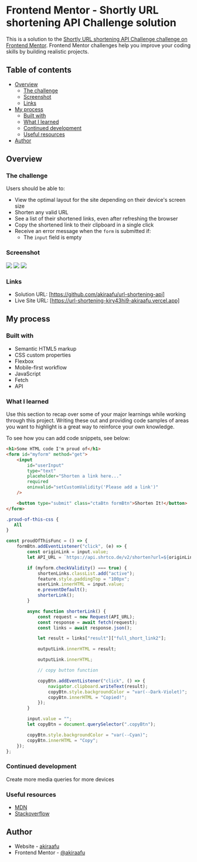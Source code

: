 # Frontend Mentor - Shortly URL shortening API Challenge solution

This is a solution to the [Shortly URL shortening API Challenge challenge on Frontend Mentor](https://www.frontendmentor.io/challenges/url-shortening-api-landing-page-2ce3ob-G). Frontend Mentor challenges help you improve your coding skills by building realistic projects.

## Table of contents

-   [Overview](#overview)
    -   [The challenge](#the-challenge)
    -   [Screenshot](#screenshot)
    -   [Links](#links)
-   [My process](#my-process)
    -   [Built with](#built-with)
    -   [What I learned](#what-i-learned)
    -   [Continued development](#continued-development)
    -   [Useful resources](#useful-resources)
-   [Author](#author)

## Overview

### The challenge

Users should be able to:

-   View the optimal layout for the site depending on their device's screen size
-   Shorten any valid URL
-   See a list of their shortened links, even after refreshing the browser
-   Copy the shortened link to their clipboard in a single click
-   Receive an error message when the `form` is submitted if:
    -   The `input` field is empty

### Screenshot

![](./1.png)
![](./2.png)
![](./3.png)

### Links

-   Solution URL: [https://github.com/akiraafu/url-shortening-api]
-   Live Site URL: [https://url-shortening-kiry43hi9-akiraafu.vercel.app]

## My process

### Built with

-   Semantic HTML5 markup
-   CSS custom properties
-   Flexbox
-   Mobile-first workflow
-   JavaScript
-   Fetch
-   API

### What I learned

Use this section to recap over some of your major learnings while working through this project. Writing these out and providing code samples of areas you want to highlight is a great way to reinforce your own knowledge.

To see how you can add code snippets, see below:

```html
<h1>Some HTML code I'm proud of</h1>
<form id="myform" method="get">
    <input
        id="userInput"
        type="text"
        placeholder="Shorten a link here..."
        required
        oninvalid="setCustomValidity('Please add a link')"
    />

    <button type="submit" class="ctaBtn formBtn">Shorten It!</button>
</form>
```

```css
.proud-of-this-css {
   All
}
```

```js
const proudOfThisFunc = () => {
    formBtn.addEventListener("click", (e) => {
        const originLink = input.value;
        let API_URL = `https://api.shrtco.de/v2/shorten?url=${originLink}`;

        if (myform.checkValidity() === true) {
            shortenLinks.classList.add("active");
            feature.style.paddingTop = "100px";
            userLink.innerHTML = input.value;
            e.preventDefault();
            shorterLink();
        }

        async function shorterLink() {
            const request = new Request(API_URL);
            const response = await fetch(request);
            const links = await response.json();

            let result = links["result"]["full_short_link2"];

            outputLink.innerHTML = result;

            outputLink.innerHTML;

            // copy button function

            copyBtn.addEventListener("click", () => {
                navigator.clipboard.writeText(result);
                copyBtn.style.backgroundColor = "var(--Dark-Violet)";
                copyBtn.innerHTML = "Copied!";
            });
        }

        input.value = "";
        let copyBtn = document.querySelector(".copyBtn");

        copyBtn.style.backgroundColor = "var(--Cyan)";
        copyBtn.innerHTML = "Copy";
    });
};
```

### Continued development

Create more media queries for more devices

### Useful resources

-   [MDN](https://developer.mozilla.org/en-US/)
-   [Stackoverflow](https://stackoverflow.com/)

## Author

-   Website - [akiraafu](https://github.com/akiraafu)
-   Frontend Mentor - [@akiraafu](https://www.frontendmentor.io/profile/akiraafu)
